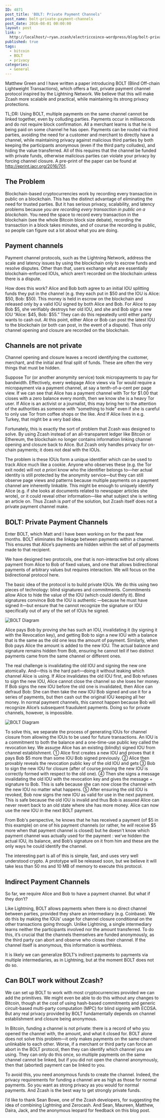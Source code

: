 ```yaml
---
ID: 4871
post_title: 'BOLT: Private Payment Channels'
post_name: bolt-private-payment-channels
post_date: 2016-08-01 00:00:00
layout: post
link: >
  http://localhost/~ryan.zcash/electriccoinco-wordpress/blog/bolt-private-payment-channels/
published: true
tags:
  - bitcoin
  - BOLT
  - privacy
categories:
  - General
---
```

<p>Matthew Green and I have written a paper introducing BOLT (Blind Off-chain Lightweight Transactions), which offers a fast, private payment channel protocol inspired by the Lightning Network. We believe that this will make Zcash more scalable and practical, while maintaining its strong privacy protections.</p>
<p>TL;DR: Using BOLT, multiple payments on the same channel cannot be linked together, even by colluding parties. Payments occur in milliseconds and do not require block confirmation. All a merchant learns is that he is being paid on some channel he has open. Payments can be routed via third parties, avoiding the need for a customer and merchant to directly have a channel, while maintaining privacy against malicious third parties by both keeping the participants anonymous (even if the third party colludes), and hiding the value transferred. All of this requires that the channel be funded with private funds, otherwise malicious parties can violate your privacy by forcing channel closure. A pre-print of the paper can be found at <a class="reference external" href="http://eprint.iacr.org/2016/701">http://eprint.iacr.org/2016/701</a>.</p>
<div class="section" id="the-problem">
<h2>The Problem</h2>
<p>Blockchain-based cryptocurrencies work by recording every transaction in public on a blockchain. This has the distinct advantage of eliminating the need for trusted parties. But it has serious privacy, scalability, and latency problems because <em>you are recording every transaction in public on a blockchain</em>. You need the space to record every transaction in the blockchain (see the whole Bitcoin block size debate), recording the transaction in a block takes minutes, and of course the recording is public, so people can figure out a lot about what you are doing.</p>
</div>
<div class="section" id="payment-channels">
<h2>Payment channels</h2>
<p>Payment channel protocols, such as the Lightning Network, address the scale and latency issues by using the blockchain only to escrow funds and resolve disputes. Other than that, users exchange what are essentially blockchain-enforced IOUs, which aren’t recorded on the blockchain unless there is a dispute.</p>
<p>How does this work? Alice and Bob both agree to an initial IOU splitting funds they put in the channel (e.g. they each put in $50 and the IOU is Alice: $50, Bob: $50). This money is held in escrow on the blockchain and released only by a valid IOU signed by both Alice and Bob. For Alice to pay Bob $5, she verifiably destroys her old IOU, and she and Bob sign a new IOU “Alice: $45, Bob: $55.” They can do this repeatedly until either party wants to cash out. At this point, either Alice or Bob can post the latest IOU to the blockchain (or both can post, in the event of a dispute). Thus only channel opening and closure are recorded on the blockchain.</p>
</div>
<div class="section" id="channels-are-not-private">
<h2>Channels are not private</h2>
<p>Channel opening and closure leaves a record identifying the customer, merchant, and the initial and final split of funds. These are often the very things that must be hidden.</p>
<p>Suppose Tor (or another anonymity service) took micropayments to pay for bandwidth. Effectively,  every webpage Alice views via Tor  would require a micropayment via a payment channel, at say a tenth-of-a-cent per page view. If we can see that Alice has a payment channel with Tor for $1.00 that closes with a zero balance every month, then we know she is a heavy Tor user. If Alice is an activist or a journalist, this may bring her to the attention of the authorities as someone with “something to hide”  even if she is careful to only use Tor from coffee shops or the like. And If Alice lives in e.g. Turkey, that might be a very bad idea.</p>
<p>Fortunately, this is exactly the sort of problem that Zcash was designed to solve. By using Zcash instead of an all-transparent ledger like Bitcoin or Ethereum, the blockchain no longer contains information linking channel opening and closure back to Alice. But Zcash only handles privacy for on-chain payments; it does not deal with the IOUs.</p>
<p>The problem is these IOUs form a unique identifier which can be used to track Alice much like a cookie.  Anyone who observes these (e.g. the Tor exit node) will not <em>a priori</em> know who the identifier belongs to—her actual identity is still protected by the anonymity service—but they can still observe page views and patterns because multiple payments on a payment channel are inherently linkable. This might be enough to uniquely identify Alice (e.g. if she looks at documents related to newspaper articles she wrote), or it could reveal other information—like what subject she is writing an article on. Thus Zcash is <em>part</em> of the solution, but Zcash itself does not a private payment channel make.</p>
</div>
<div class="section" id="bolt-private-payment-channels">
<h2>BOLT: Private Payment Channels</h2>
<p>Enter BOLT, which Matt and I have been working on for the past few months. BOLT eliminates the linkage between payments within a channel. This ensures that Alice’s payments are hidden within the set of <em>all</em> payments made to that recipient.</p>
<p>We have designed two protocols, one that is non-interactive but only allows payment from Alice to Bob of fixed values, and one that allows bidirectional payments of arbitrary values but requires interaction. We will focus on the bidirectional protocol here.</p>
<p>The basic idea of the protocol is to build private IOUs. We do this using two pieces of technology: blind signatures and commitments. Commitments allow Alice to hide the value of the IOU (which could identify it). Blind signatures convince Bob the IOU is authentic —because he must have signed it—but ensure that he cannot recognize the signature or IOU specifically out of any of the set of IOUs he signed.</p>
<div class="figure align-right">
<img alt="BOLT Diagram" src="/wp-content/uploads/2016/08/bolt2.png"/></div>
<p>Alice pays Bob by proving she has such an IOU, invalidating it (by signing it with the Revocation key), and getting Bob to sign a new IOU with a balance that is the same as the old one less the amount of payment. Similarly, when Bob pays Alice the amount is added to the new IOU. The actual balance and signature remains hidden from Bob, ensuring he cannot tell if two distinct payments came from the same channel or different ones.</p>
<p>The real challenge is invalidating the old IOU and signing the new one atomically. And—this is the hard part—doing it without leaking which channel Alice is using. If Alice invalidates the old IOU first, and Bob refuses to sign the new IOU, Alice cannot close the channel so she loses her money. If Bob signs the new IOU before the old one is invalidated, then Alice can defraud Bob:  She can then take the new IOU Bob signed and use it for a series of payments, but then cash out the original IOU keeping all her money. In normal payment channels, this cannot happen because Bob will recognize Alice’s subsequent fraudulent payments. Doing so for private channels, however, is impossible.</p>
<p><img alt="BOLT Diagram" src="/wp-content/uploads/2016/08/bolt.png"/></p>
<p>To solve this, we separate the process of generating IOUs for channel closure from allowing the IOUs to be used for future transactions. An IOU is a commitment to both the balance and a one-time-use public key called the revocation key. We assume Alice has an existing (blindly) signed IOU from channel establishment.  ① Alice first creates a new IOU and proves that it pays Bob $5 more than some IOU Bob signed previously. ② Alice then provably reveals the revocation public key of the old IOU and gets ③ Bob to sign the new IOU for closure (after of course proving the new IOU is correctly formed with respect to the old one). ④ Then she signs a message invalidating the old IOU with the revocation key and gives the message + signature to Bob. This is safe because she can now close the channel with the new IOU no matter what happens. ⑤ After ensuring the old IOU is revoked, Bob now signs the new IOU as valid for use in the next payment. This is safe because the old IOU is invalid and thus Bob is assured Alice can never revert back to an old state where she has more money. Alice can now use the new IOU in the next BOLT payment.</p>
<p>From Bob's perspective, he knows that he has received a payment (of $5 in this example) on one of his payment channels (or rather, he <em>will</em> receive $5 more when that payment channel is closed) but he doesn't know which payment channel was actually used for the payment : we’ve hidden the actual IOU, its balance, and Bob’s signature on it from him and these are the only ways he could identify the channel.</p>
<p>The interesting part is all of this is simple, fast, and uses very well understood crypto. A prototype will be released soon, but we believe it will take less than 50 ms and 10 MB of memory to execute this protocol.</p>
</div>
<div class="section" id="indirect-payment-channels">
<h2>Indirect Payment Channels</h2>
<p>So far, we require Alice and Bob to have a payment channel. But what if they don’t?</p>
<p>Like Lightning, BOLT allows payments when there is no direct channel between parties, provided they share an intermediary (e.g. Coinbase). We do this by making the IOUs’ usage for channel closure conditional on the other transactions going through. Unlike Lightning, a single intermediary learns neither the participants involved nor the amount transferred. To do this, it’s crucial that the channels themselves are funded anonymously, as the third party can abort and observe who closes their channel. If the channel itself is anonymous, this information is worthless.</p>
<p>It is likely we can generalize BOLT’s indirect payments to payments via multiple intermediaries, as in Lightning, but at the moment BOLT does not do so.</p>
</div>
<div class="section" id="can-bolt-work-without-zcash">
<h2>Can BOLT work without Zcash?</h2>
<p>We can set up BOLT to work with most cryptocurrencies provided we can add the primitives. We might even be able to do this without any changes to Bitcoin, though at the cost of using hash-based commitments and generic circuit-based multi-party computation (MPC) for blind signing with ECDSA. But any real privacy provided by BOLT fundamentally depends on channel establishment and closure being anonymous.</p>
<p>In Bitcoin, funding a channel is not private: there is a record of who you opened the channel with, the amount, and what it closed for. BOLT alone does not solve this problem—it only makes payments on the same channel unlinkable to each other.  Worse, if a merchant or third party can force an abort in the BOLT protocol, then they can identify which channel you are using. They can only do this once, so multiple payments on the same channel cannot be linked, but if you did not open the channel anonymously, then that (aborted) payment can be linked to you.</p>
<p>To avoid this, you need anonymous funds to create the channel. Indeed, the privacy requirements for funding a channel are as high as those for normal payments. So you want as strong privacy as you would for normal payments. And Zcash is the best way to get strongly private funds.</p>
<p>I’d like to thank Sean Bowe, one of the Zcash developers, for suggesting the idea of combining Lightning and Zerocash. And Sean, Maureen, Matthew, Daira, Jack, and the anonymous leopard for feedback on this blog post.</p>
</div>

